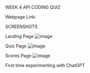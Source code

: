 WEEK 4 API CODING QUIZ 

Webpage Link: 

SCREENSHOTS

Landing Page 
![image](https://user-images.githubusercontent.com/124891219/231099494-b345e973-28c9-4cc7-91a1-fba55f25ce19.png)

Quiz Page 
![image](https://user-images.githubusercontent.com/124891219/231099677-946ab40b-e36c-4d9b-adca-1d3c83731c46.png)

Scores Page 
![image](https://user-images.githubusercontent.com/124891219/231099884-23efce57-98a7-431d-81a6-d55a8a0416d1.png)

First time experimenting with ChatGPT
